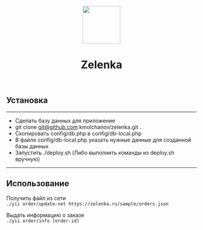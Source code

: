 <p align="center">
    <a href="https://github.com/yiisoft" target="_blank">
        <img src="https://avatars0.githubusercontent.com/u/993323" height="100px">
    </a>
    <h1 align="center">Zelenka</h1>
    <br>
</p>

Установка
------------

---
* Сделать базу данных для приложение
* git clone git@github.com:kmolchanov/zelenka.git .
* Скопировать config/db.php в config/db-local.php
* В файле config/db-local.php указать нужные данные для созданной базы данных
* Запустить ./deploy.sh (Либо выполнить команды из deploy.sh вручную)
---

Использование
------------

Получить файл из сети<br>
`./yii order/update-net https://zelenka.ru/sample/orders.json`

Выдать информацию о заказе<br>
`./yii order/info [order-id]`